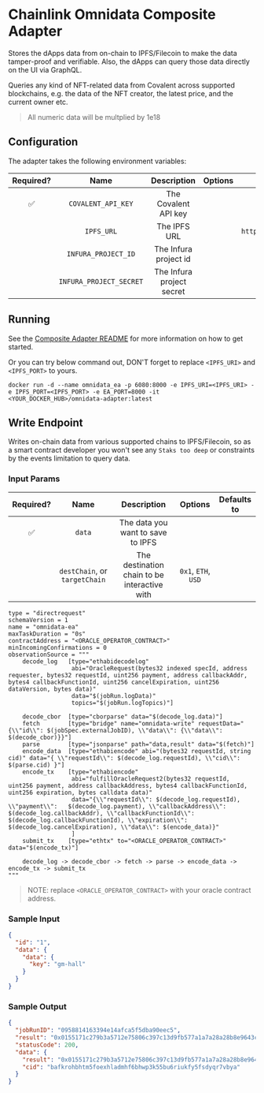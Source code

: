# Chainlink Omnidata Composite Adapter

Stores the dApps data from on-chain to IPFS/Filecoin to make the data tamper-proof and verifiable. Also, the dApps can query those data directly on the UI via GraphQL.

Queries any kind of NFT-related data from Covalent across supported blockchains, e.g. the data of the NFT creator, the latest price, and the current owner etc.

> All numeric data will be multplied by 1e18

## Configuration

The adapter takes the following environment variables:

| Required? |          Name           |        Description        | Options |       Defaults to       |
| :-------: | :---------------------: | :-----------------------: | :-----: | :---------------------: |
|    ✅     |   `COVALENT_API_KEY`    |   The Covalent API key    |         |                         |
|           |       `IPFS_URL`        |       The IPFS URL        |         | `http://localhost:5001` |
|           |   `INFURA_PROJECT_ID`   |   The Infura project id   |         |                         |
|           | `INFURA_PROJECT_SECRET` | The Infura project secret |         |                         |

## Running

See the [Composite Adapter README](../README.md) for more information on how to get started.

Or you can try below command out, DON'T forget to replace `<IPFS_URI>` and `<IPFS_PORT>` to yours.

`docker run -d --name omnidata_ea -p 6080:8000 -e IPFS_URI=<IPFS_URI> -e IPFS_PORT=<IPFS_PORT> -e EA_PORT=8000 -it <YOUR_DOCKER_HUB>/omnidata-adapter:latest`

## Write Endpoint

Writes on-chain data from various supported chains to IPFS/Filecoin, so as a smart contract developer you won't see any `Staks too deep` or constraints by the events limitation to query data.

### Input Params

| Required? |             Name              |                 Description                  |       Options       | Defaults to |
| :-------: | :---------------------------: | :------------------------------------------: | :-----------------: | :---------: |
|    ✅     |            `data`             |      The data you want to save to IPFS       |                     |             |
|           | `destChain`, or `targetChain` | The destination chain to be interactive with | `0x1`, `ETH`, `USD` |             |

```
type = "directrequest"
schemaVersion = 1
name = "omnidata-ea"
maxTaskDuration = "0s"
contractAddress = "<ORACLE_OPERATOR_CONTRACT>"
minIncomingConfirmations = 0
observationSource = """
    decode_log   [type="ethabidecodelog"
                  abi="OracleRequest(bytes32 indexed specId, address requester, bytes32 requestId, uint256 payment, address callbackAddr, bytes4 callbackFunctionId, uint256 cancelExpiration, uint256 dataVersion, bytes data)"
                  data="$(jobRun.logData)"
                  topics="$(jobRun.logTopics)"]

    decode_cbor  [type="cborparse" data="$(decode_log.data)"]
    fetch        [type="bridge" name="omnidata-write" requestData="{\\"id\\": $(jobSpec.externalJobID), \\"data\\": {\\"data\\": $(decode_cbor)}}"]
    parse        [type="jsonparse" path="data,result" data="$(fetch)"]
    encode_data  [type="ethabiencode" abi="(bytes32 requestId, string cid)" data="{ \\"requestId\\": $(decode_log.requestId), \\"cid\\": $(parse.cid) }"]
    encode_tx    [type="ethabiencode"
                  abi="fulfillOracleRequest2(bytes32 requestId, uint256 payment, address callbackAddress, bytes4 callbackFunctionId, uint256 expiration, bytes calldata data)"
                  data="{\\"requestId\\": $(decode_log.requestId), \\"payment\\":   $(decode_log.payment), \\"callbackAddress\\": $(decode_log.callbackAddr), \\"callbackFunctionId\\": $(decode_log.callbackFunctionId), \\"expiration\\": $(decode_log.cancelExpiration), \\"data\\": $(encode_data)}"
                  ]
    submit_tx    [type="ethtx" to="<ORACLE_OPERATOR_CONTRACT>" data="$(encode_tx)"]

    decode_log -> decode_cbor -> fetch -> parse -> encode_data -> encode_tx -> submit_tx
"""
```

> NOTE: replace `<ORACLE_OPERATOR_CONTRACT>` with your oracle contract address.

### Sample Input

```json
{
  "id": "1",
  "data": {
    "data": {
      "key": "gm-hall"
    }
  }
}
```

### Sample Output

```json
{
  "jobRunID": "0958814163394e14afca5f5dba90eec5",
  "result": "0x0155171c279b3a5712e75806c397c13d9fb577a1a7a28a28b8e9643c423fa870",
  "statusCode": 200,
  "data": {
    "result": "0x0155171c279b3a5712e75806c397c13d9fb577a1a7a28a28b8e9643c423fa870",
    "cid": "bafkrohbhtm5foexhladmhf6bhwp3k55bu6riukfy5fsdyqr7vbya"
  }
}
```

